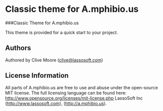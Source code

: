 Classic theme for A.mphibio.us
===============================================

###Classic Theme for A.mphibio.us

This theme is provided for a quick start to your project.

## Authors

Authored by Clive Moore (clive@lassosoft.com) 

## License Information

All parts of A.mphibio.us are free to use and abuse under the open-source MIT license.
The full licensing language can be found here: http://www.opensource.org/licenses/mit-license.php
LassoSoft Inc (http://www.lassosoft.com), (http://a.mphibio.us).